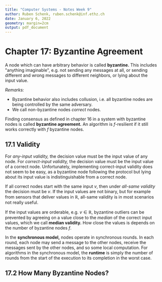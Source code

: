 ```yaml
---
title: "Computer Systems - Notes Week 9"
author: Ruben Schenk, ruben.schenk@inf.ethz.ch
date: January 6, 2022
geometry: margin=2cm
output: pdf_document
---
```


# Chapter 17: Byzantine Agreement

A node which can have arbitrary behavior is called **byzantine.** This includes "anything imaginable", e.g. not sending any messages at all, or sending different and wrong messages to different neighbors, or lying about the input value.

_Remarks:_

- Byzantine behavior also includes collusion, i.e. all byzantine nodes are being controlled by the same adversary.
- We call non-byzantine nodes _correct_ nodes.

Finding consensus as defined in chapter 16 in a system with byzantine nodes is called **byzantine agreement.** An algorithm is $f$-resilient if it still works correctly with $f$ byzantine nodes.

## 17.1 Validity

For _any-input validity,_ the decision value must be the input value of any node. For _correct-input validity,_ the decision value must be the input value of a correct node. Unfortunately, implementing correct-input validity does not seem to be easy, as a byzantine node following the protocol but lying about its input value is indistinguishable from a correct node.

If all correct nodes start with the same input $v$, then under _all-same validity_ the decision must be $v$. If the input values are not binary, but for example from sensors that deliver values in $\mathbb{R}$, all-same validity is in most scenarios not really useful.

If the input values are orderable, e.g. $v \in \mathbb{R}$, byzantine outliers can be prevented by agreeing on a value close to the _median_ of the correct input values, which we call **median validity.** How close the values is depends on the number of byzantine nodes $f$.

In the **synchronous model,** nodes operate in synchronous rounds. In each round, each node may send a message to the other nodes, receive the messages sent by the other nodes, and so some local computation. For algorithms in the synchronous model, the **runtime** is simply the number of rounds from the start of the execution to its completion in the worst case.

## 17.2 How Many Byzantine Nodes?

```pseudo

```